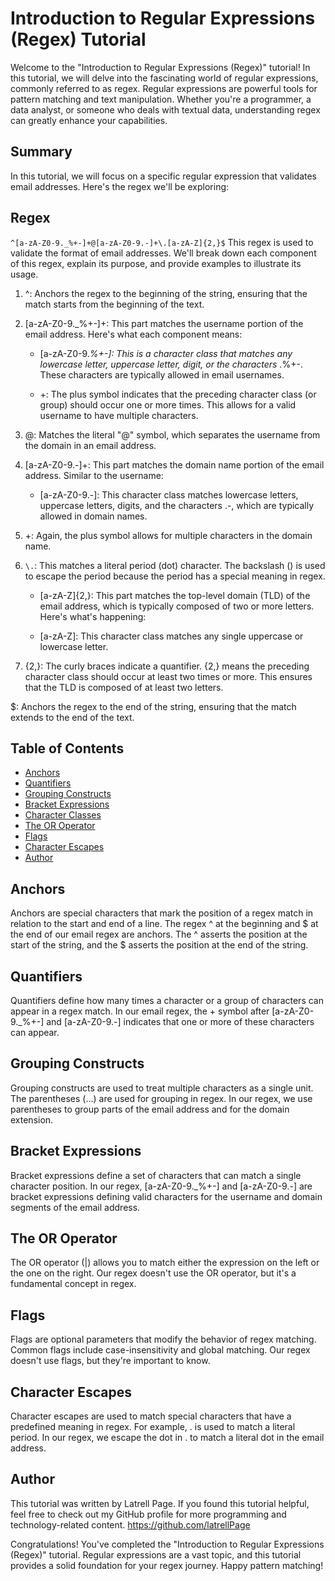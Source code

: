 # Introduction to Regular Expressions (Regex) Tutorial
Welcome to the "Introduction to Regular Expressions (Regex)" tutorial! In this tutorial, we will delve into the fascinating world of regular expressions, commonly referred to as regex. Regular expressions are powerful tools for pattern matching and text manipulation. Whether you're a programmer, a data analyst, or someone who deals with textual data, understanding regex can greatly enhance your capabilities.

## Summary
In this tutorial, we will focus on a specific regular expression that validates email addresses. Here's the regex we'll be exploring:

##  Regex 

`^[a-zA-Z0-9._%+-]+@[a-zA-Z0-9.-]+\.[a-zA-Z]{2,}$`
This regex is used to validate the format of email addresses. We'll break down each component of this regex, explain its purpose, and provide examples to illustrate its usage.

1. ^: Anchors the regex to the beginning of the string, ensuring that the match starts from the beginning of the text.

2. [a-zA-Z0-9._%+-]+: This part matches the username portion of the email address. Here's what each component means:

   - [a-zA-Z0-9._%+-]: This is a character class that matches any lowercase letter, uppercase letter, digit, or the characters ._%+-. These characters are typically allowed in email usernames.

   - +: The plus symbol indicates that the preceding character class (or group) should occur one or more times. This allows for a valid username to have multiple characters.

3. @: Matches the literal "@" symbol, which separates the username from the domain in an email address.

4. [a-zA-Z0-9.-]+: This part matches the domain name portion of the email address. Similar to the username:

    - [a-zA-Z0-9.-]: This character class matches lowercase letters, uppercase letters, digits, and the characters .-, which are typically allowed in domain names.

5. +: Again, the plus symbol allows for multiple characters in the domain name.

6. `\.`: This matches a literal period (dot) character. The backslash (\) is used to escape the period because the period has a special meaning in regex.

    - [a-zA-Z]{2,}: This part matches the top-level domain (TLD) of the email address, which is typically composed of two or more letters. Here's what's happening:

    - [a-zA-Z]: This character class matches any single uppercase or lowercase letter.

7. {2,}: The curly braces indicate a quantifier. {2,} means the preceding character class should occur at least two times or more. This ensures that the TLD is composed of at least two letters.

$: Anchors the regex to the end of the string, ensuring that the match extends to the end of the text.

## Table of Contents 
- [Anchors](#anchors)
- [Quantifiers](#quantifiers)
- [Grouping Constructs](#grouping-constructs)
- [Bracket Expressions](#bracket-expressions)
- [Character Classes](#character-classes)
- [The OR Operator](#the-or-operator)
- [Flags](#flags)
- [Character Escapes](#character-escapes)
- [Author](#author)


<a id="anchors"></a>
## Anchors

Anchors are special characters that mark the position of a regex match in relation to the start and end of a line. The regex ^ at the beginning and $ at the end of our email regex are anchors. The ^ asserts the position at the start of the string, and the $ asserts the position at the end of the string.

<a id="quantifiers"></a>
## Quantifiers

Quantifiers define how many times a character or a group of characters can appear in a regex match. In our email regex, the + symbol after [a-zA-Z0-9._%+-] and [a-zA-Z0-9.-] indicates that one or more of these characters can appear.

<a id="grouping-constructs"></a>
## Grouping Constructs

Grouping constructs are used to treat multiple characters as a single unit. The parentheses (...) are used for grouping in regex. In our regex, we use parentheses to group parts of the email address and for the domain extension.

<a id="#bracket-expressions"></a>
## Bracket Expressions

Bracket expressions define a set of characters that can match a single character position. In our regex, [a-zA-Z0-9._%+-] and [a-zA-Z0-9.-] are bracket expressions defining valid characters for the username and domain segments of the email address.

<a id="#the-or-operator"></a>
## The OR Operator

The OR operator (|) allows you to match either the expression on the left or the one on the right. Our regex doesn't use the OR operator, but it's a fundamental concept in regex.

<a id="flags"></a>
## Flags

Flags are optional parameters that modify the behavior of regex matching. Common flags include case-insensitivity and global matching. Our regex doesn't use flags, but they're important to know.

<a id="character-escapes"></a>
## Character Escapes

Character escapes are used to match special characters that have a predefined meaning in regex. For example, \. is used to match a literal period. In our regex, we escape the dot in \. to match a literal dot in the email address.

<a id="author"></a>
## Author

This tutorial was written by Latrell Page. If you found this tutorial helpful, feel free to check out my GitHub profile for more programming and technology-related content. https://github.com/latrellPage

Congratulations! You've completed the "Introduction to Regular Expressions (Regex)" tutorial. Regular expressions are a vast topic, and this tutorial provides a solid foundation for your regex journey. Happy pattern matching!
